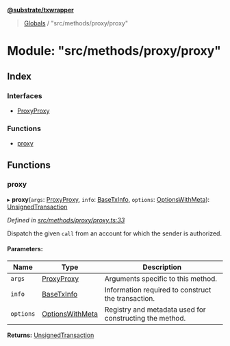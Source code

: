 **[@substrate/txwrapper](../README.md)**

> [Globals](../globals.md) / "src/methods/proxy/proxy"

# Module: "src/methods/proxy/proxy"

## Index

### Interfaces

* [ProxyProxy](../interfaces/_src_methods_proxy_proxy_.proxyproxy.md)

### Functions

* [proxy](_src_methods_proxy_proxy_.md#proxy)

## Functions

### proxy

▸ **proxy**(`args`: [ProxyProxy](../interfaces/_src_methods_proxy_proxy_.proxyproxy.md), `info`: [BaseTxInfo](../interfaces/_src_util_types_.basetxinfo.md), `options`: [OptionsWithMeta](../interfaces/_src_util_types_.optionswithmeta.md)): [UnsignedTransaction](../interfaces/_src_util_types_.unsignedtransaction.md)

*Defined in [src/methods/proxy/proxy.ts:33](https://github.com/paritytech/txwrapper/blob/968ccb6/src/methods/proxy/proxy.ts#L33)*

Dispatch the given `call` from an account for which the sender is authorized.

#### Parameters:

Name | Type | Description |
------ | ------ | ------ |
`args` | [ProxyProxy](../interfaces/_src_methods_proxy_proxy_.proxyproxy.md) | Arguments specific to this method. |
`info` | [BaseTxInfo](../interfaces/_src_util_types_.basetxinfo.md) | Information required to construct the transaction. |
`options` | [OptionsWithMeta](../interfaces/_src_util_types_.optionswithmeta.md) | Registry and metadata used for constructing the method.  |

**Returns:** [UnsignedTransaction](../interfaces/_src_util_types_.unsignedtransaction.md)
